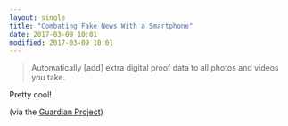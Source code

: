 ```yaml
---
layout: single
title: "Combating Fake News With a Smartphone"
date: 2017-03-09 10:01
modified: 2017-03-09 10:01
---
```


> Automatically [add] extra digital proof data to all photos and videos you take.

Pretty cool!

(via the [Guardian Project](https://guardianproject.info/2017/02/24/combating-fake-news-with-a-smartphone-proof-mode/))
